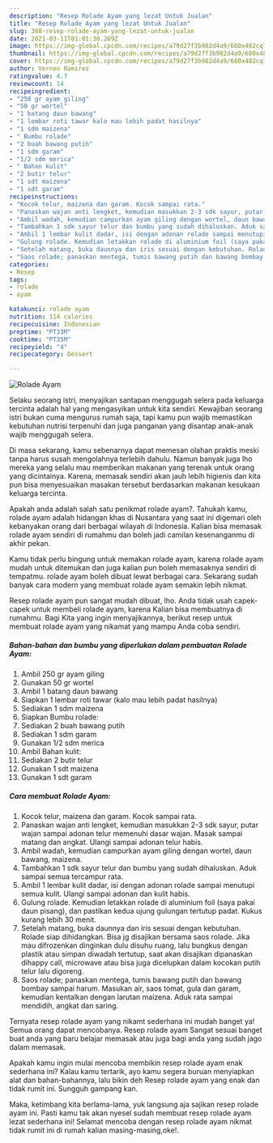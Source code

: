 ```yaml
---
description: "Resep Rolade Ayam yang lezat Untuk Jualan"
title: "Resep Rolade Ayam yang lezat Untuk Jualan"
slug: 308-resep-rolade-ayam-yang-lezat-untuk-jualan
date: 2021-03-11T01:01:38.269Z
image: https://img-global.cpcdn.com/recipes/a79d27f3b982d4a9/680x482cq70/rolade-ayam-foto-resep-utama.jpg
thumbnail: https://img-global.cpcdn.com/recipes/a79d27f3b982d4a9/680x482cq70/rolade-ayam-foto-resep-utama.jpg
cover: https://img-global.cpcdn.com/recipes/a79d27f3b982d4a9/680x482cq70/rolade-ayam-foto-resep-utama.jpg
author: Vernon Ramirez
ratingvalue: 4.7
reviewcount: 14
recipeingredient:
- "250 gr ayam giling"
- "50 gr wortel"
- "1 batang daun bawang"
- "1 lembar roti tawar kalo mau lebih padat hasilnya"
- "1 sdm maizena"
- " Bumbu rolade"
- "2 buah bawang putih"
- "1 sdm garam"
- "1/2 sdm merica"
- " Bahan kulit"
- "2 butir telur"
- "1 sdt maizena"
- "1 sdt garam"
recipeinstructions:
- "Kocok telur, maizena dan garam. Kocok sampai rata."
- "Panaskan wajan anti lengket, kemudian masukkan 2-3 sdk sayur, putar wajan sampai adonan telur memenuhi dasar wajan. Masak sampai matang dan angkat. Ulangi sampai adonan telur habis."
- "Ambil wadah, kemudian campurkan ayam giling dengan wortel, daun bawang, maizena."
- "Tambahkan 1 sdk sayur telur dan bumbu yang sudah dihaluskan. Aduk sampai semua tercampur rata."
- "Ambil 1 lembar kulit dadar, isi dengan adonan rolade sampai menutupi semua kulit. Ulangi sampai adonan dan kulit habis."
- "Gulung rolade. Kemudian letakkan rolade di aluminium foil (saya pakai daun pisang), dan pastikan kedua ujung gulungan tertutup padat. Kukus kurang lebih 30 menit."
- "Setelah matang, buka daunnya dan iris sesuai dengan kebutuhan. Rolade siap dihidangkan. Bisa jg disajikan bersama saos rolade. Jika mau difrozenkan dinginkan dulu disuhu ruang, lalu bungkus dengan plastik atau simpan diwadah tertutup, saat akan disajikan dipanaskan dihappy call, microwave atau bisa juga dicelupkan dalam kocokan putih telur lalu digoreng."
- "Saos rolade; panaskan mentega, tumis bawang putih dan bawang bombay sampai harum. Masukan air, saos tomat, gula dan garam, kemudian kentalkan dengan larutan maizena. Aduk rata sampai mendidih, angkat dan saring."
categories:
- Resep
tags:
- rolade
- ayam

katakunci: rolade ayam 
nutrition: 114 calories
recipecuisine: Indonesian
preptime: "PT33M"
cooktime: "PT35M"
recipeyield: "4"
recipecategory: Dessert

---
```



![Rolade Ayam](https://img-global.cpcdn.com/recipes/a79d27f3b982d4a9/680x482cq70/rolade-ayam-foto-resep-utama.jpg)

Selaku seorang istri, menyajikan santapan menggugah selera pada keluarga tercinta adalah hal yang mengasyikan untuk kita sendiri. Kewajiban seorang istri bukan cuma mengurus rumah saja, tapi kamu pun wajib memastikan kebutuhan nutrisi terpenuhi dan juga panganan yang disantap anak-anak wajib menggugah selera.

Di masa  sekarang, kamu sebenarnya dapat memesan olahan praktis meski tanpa harus susah mengolahnya terlebih dahulu. Namun banyak juga lho mereka yang selalu mau memberikan makanan yang terenak untuk orang yang dicintainya. Karena, memasak sendiri akan jauh lebih higienis dan kita pun bisa menyesuaikan masakan tersebut berdasarkan makanan kesukaan keluarga tercinta. 



Apakah anda adalah salah satu penikmat rolade ayam?. Tahukah kamu, rolade ayam adalah hidangan khas di Nusantara yang saat ini digemari oleh kebanyakan orang dari berbagai wilayah di Indonesia. Kalian bisa memasak rolade ayam sendiri di rumahmu dan boleh jadi camilan kesenanganmu di akhir pekan.

Kamu tidak perlu bingung untuk memakan rolade ayam, karena rolade ayam mudah untuk ditemukan dan juga kalian pun boleh memasaknya sendiri di tempatmu. rolade ayam boleh dibuat lewat berbagai cara. Sekarang sudah banyak cara modern yang membuat rolade ayam semakin lebih nikmat.

Resep rolade ayam pun sangat mudah dibuat, lho. Anda tidak usah capek-capek untuk membeli rolade ayam, karena Kalian bisa membuatnya di rumahmu. Bagi Kita yang ingin menyajikannya, berikut resep untuk membuat rolade ayam yang nikamat yang mampu Anda coba sendiri.

<!--inarticleads1-->

##### Bahan-bahan dan bumbu yang diperlukan dalam pembuatan Rolade Ayam:

1. Ambil 250 gr ayam giling
1. Gunakan 50 gr wortel
1. Ambil 1 batang daun bawang
1. Siapkan 1 lembar roti tawar (kalo mau lebih padat hasilnya)
1. Sediakan 1 sdm maizena
1. Siapkan  Bumbu rolade:
1. Sediakan 2 buah bawang putih
1. Sediakan 1 sdm garam
1. Gunakan 1/2 sdm merica
1. Ambil  Bahan kulit:
1. Sediakan 2 butir telur
1. Gunakan 1 sdt maizena
1. Gunakan 1 sdt garam




<!--inarticleads2-->

##### Cara membuat Rolade Ayam:

1. Kocok telur, maizena dan garam. Kocok sampai rata.
1. Panaskan wajan anti lengket, kemudian masukkan 2-3 sdk sayur, putar wajan sampai adonan telur memenuhi dasar wajan. Masak sampai matang dan angkat. Ulangi sampai adonan telur habis.
1. Ambil wadah, kemudian campurkan ayam giling dengan wortel, daun bawang, maizena.
1. Tambahkan 1 sdk sayur telur dan bumbu yang sudah dihaluskan. Aduk sampai semua tercampur rata.
1. Ambil 1 lembar kulit dadar, isi dengan adonan rolade sampai menutupi semua kulit. Ulangi sampai adonan dan kulit habis.
1. Gulung rolade. Kemudian letakkan rolade di aluminium foil (saya pakai daun pisang), dan pastikan kedua ujung gulungan tertutup padat. Kukus kurang lebih 30 menit.
1. Setelah matang, buka daunnya dan iris sesuai dengan kebutuhan. Rolade siap dihidangkan. Bisa jg disajikan bersama saos rolade. Jika mau difrozenkan dinginkan dulu disuhu ruang, lalu bungkus dengan plastik atau simpan diwadah tertutup, saat akan disajikan dipanaskan dihappy call, microwave atau bisa juga dicelupkan dalam kocokan putih telur lalu digoreng.
1. Saos rolade; panaskan mentega, tumis bawang putih dan bawang bombay sampai harum. Masukan air, saos tomat, gula dan garam, kemudian kentalkan dengan larutan maizena. Aduk rata sampai mendidih, angkat dan saring.




Ternyata resep rolade ayam yang nikamt sederhana ini mudah banget ya! Semua orang dapat mencobanya. Resep rolade ayam Sangat sesuai banget buat anda yang baru belajar memasak atau juga bagi anda yang sudah jago dalam memasak.

Apakah kamu ingin mulai mencoba membikin resep rolade ayam enak sederhana ini? Kalau kamu tertarik, ayo kamu segera buruan menyiapkan alat dan bahan-bahannya, lalu bikin deh Resep rolade ayam yang enak dan tidak rumit ini. Sungguh gampang kan. 

Maka, ketimbang kita berlama-lama, yuk langsung aja sajikan resep rolade ayam ini. Pasti kamu tak akan nyesel sudah membuat resep rolade ayam lezat sederhana ini! Selamat mencoba dengan resep rolade ayam nikmat tidak rumit ini di rumah kalian masing-masing,oke!.

